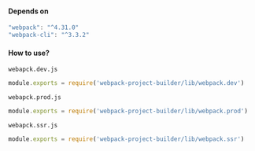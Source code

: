#### Depends on  
```javascript
"webpack": "^4.31.0"  
"webpack-cli": "^3.3.2"  
```

#### How to use?  
`webapck.dev.js`  
```javascript  
module.exports = require('webpack-project-builder/lib/webpack.dev')
```
`webapck.prod.js`  
```javascript  
module.exports = require('webpack-project-builder/lib/webpack.prod')
```
`webapck.ssr.js`  
```javascript  
module.exports = require('webpack-project-builder/lib/webpack.ssr')
```